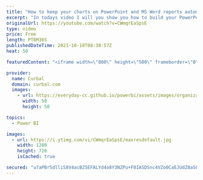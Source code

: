 ```yaml
---
title: "How to keep your charts on PowerPoint and MS Word reports automatically updated!! | Power BI, Excel"
excerpt: "In todays video I will you show you how to build your PowerPoint and Word reports so your charts will update automatically!!!  The data-witches blog: https://data-witches.com/2021/02/23/automatically-updating-word-or-powerpoint-with-power-bi-data/  Chapters: 00:00 intro 00:20 Proper credit to the data"
originalUrl: https://youtube.com/watch?v=CWmqrEaSpsE
type: video
price: Free
length: PT8M36S
publishedDateTime: 2021-10-18T08:38:57Z
heat: 50

featuredContent: "<iframe width=\"800\" height=\"500\" frameborder=\"0\" src=\"https://www.youtube.com/embed/CWmqrEaSpsE\" allow=\"accelerometer; autoplay; encrypted-media; gyroscope; picture-in-picture\" allowfullscreen></iframe>"

provider:
  name: Curbal
  domain: curbal.com
  images:
    - url: https://everyday-cc.github.io/powerbi/assets/images/organizations/curbal.com-50x50.jpg
      width: 50
      height: 50

topics:
  - Power BI

images:
  - url: https://i.ytimg.com/vi/CWmqrEaSpsE/maxresdefault.jpg
    width: 1280
    height: 720
    isCached: true

secured: "u7aPBr5dlliS8V4acBZ5EFALYd4o8Y3NZPu+F0IASDSnc4VZo0CaEJUdZ8aSO6b19nZdCSpBe6xz9ITOI3Wg+8a4XxI+wUgpT68UhFOIUlF0WdwI1scgUawkUH7dZEFusCF83k6qoirpme2ONWk9J7mnVHelcBARZ3qk+c036lLl9uuTqHMszYobKWkxgz9keV5aHWNJHdKiWvYI3tY1xTwMTKzcN+vVHnS0f3CAf9lxe4NCauA2pxoQGZ6iOFDeBtjC6TijbtlaSHOIDh3B3NuNAPor72yTMC4H2z4mZygyl0AGaXhCfzJWSnkX7sPliUiWVtc7Wm+2xxAMz5nSy5HgFzLJGIMacgJijPOAKgkTWIHDJrsN6ugoFDiVmDhFdeYl8v9KrniZWD7J96ptm7ueu334wWheG+Wgt0zwlwg=;pMtNZ4RFKjOP2idFoRh92Q=="
---
```


